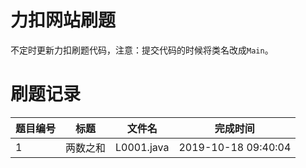 # 力扣网站刷题
不定时更新力扣刷题代码，注意：提交代码的时候将类名改成`Main`。

# 刷题记录
| 题目编号 |     标题            |     文件名     |      完成时间       |
|---------|--------------------|----------------|---------------------|
|  1      |     两数之和        |  L0001.java    | 2019-10-18 09:40:04  |
